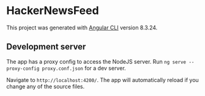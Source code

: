 # HackerNewsFeed

This project was generated with [Angular CLI](https://github.com/angular/angular-cli) version 8.3.24.

## Development server

The app has a proxy config to access the NodeJS server.
Run `ng serve --proxy-config proxy.conf.json` for a dev server. 

Navigate to `http://localhost:4200/`. The app will automatically reload if you change any of the source files.


